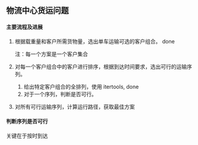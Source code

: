 物流中心货运问题
----------------

#### 主要流程及进展

1. 根据载重量和客户所需货物量，选出单车运输可选的客户组合。 done

    注：每一个方案是一个客户集合
2. 对每一个客户组合中的客户进行排序，根据到达时间要求，选出可行的运输序列。

    1. 给出特定客户组合的全排列，使用 itertools, done
    2. 对于一个序列，判断是否可行。

3. 对所有可行运输序列，计算运行路径，获取最佳方案


#### 判断序列是否可行

关键在于按时到达
